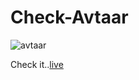 # Check-Avtaar

![avtaar](https://user-images.githubusercontent.com/59916393/94992832-3794a600-05aa-11eb-9082-c5011404f60e.JPG)







Check it..[live](https://ankit-developer143.github.io/Check-Avtaar/)


